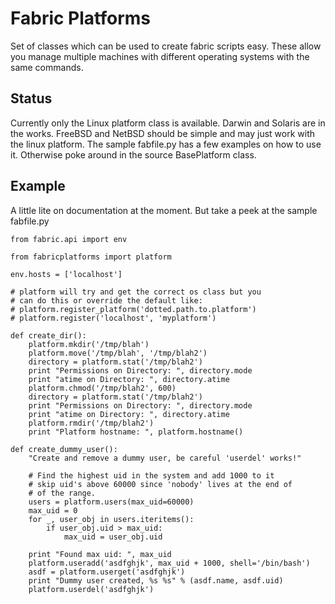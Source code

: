 Fabric Platforms
================
Set of classes which can be used to create fabric scripts easy.
These allow you manage multiple machines with different operating
systems with the same commands.

Status
------
Currently only the Linux platform class is available. Darwin and
Solaris are in the works. FreeBSD and NetBSD should be simple 
and may just work with the linux platform. The sample fabfile.py
has a few examples on how to use it. Otherwise poke around in
the source BasePlatform class.

Example
-------
A little lite on documentation at the moment. But take a peek at 
the sample fabfile.py

	from fabric.api import env
	
	from fabricplatforms import platform
	
	env.hosts = ['localhost']
	
	# platform will try and get the correct os class but you
	# can do this or override the default like:
	# platform.register_platform('dotted.path.to.platform')
	# platform.register('localhost', 'myplatform')
	
	def create_dir():
	    platform.mkdir('/tmp/blah')
	    platform.move('/tmp/blah', '/tmp/blah2')
	    directory = platform.stat('/tmp/blah2')
	    print "Permissions on Directory: ", directory.mode
	    print "atime on Directory: ", directory.atime
	    platform.chmod('/tmp/blah2', 600)
	    directory = platform.stat('/tmp/blah2')
	    print "Permissions on Directory: ", directory.mode
	    print "atime on Directory: ", directory.atime
	    platform.rmdir('/tmp/blah2')
	    print "Platform hostname: ", platform.hostname()
	
	def create_dummy_user():
	    "Create and remove a dummy user, be careful 'userdel' works!"
	    
	    # Find the highest uid in the system and add 1000 to it
	    # skip uid's above 60000 since 'nobody' lives at the end of
	    # of the range.
	    users = platform.users(max_uid=60000)
	    max_uid = 0
	    for _, user_obj in users.iteritems():
	        if user_obj.uid > max_uid:
	            max_uid = user_obj.uid
	    
	    print "Found max uid: ", max_uid
	    platform.useradd('asdfghjk', max_uid + 1000, shell='/bin/bash')
	    asdf = platform.userget('asdfghjk')
	    print "Dummy user created, %s %s" % (asdf.name, asdf.uid)
	    platform.userdel('asdfghjk')

